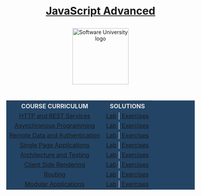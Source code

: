 <!DOCTYPE html>
<html lang="en">

<head>
    <meta charset="UTF-8">
    <meta http-equiv="X-UA-Compatible" content="IE=edge">
    <meta name="viewport" content="width=device-width, initial-scale=1.0">
</head>

<body>
    <div align="center">
        <h1 style="color:white">
            <a href="https://github.com/todorkrastev/SoftUni-Software-Engineering/tree/main/JavaScript/M04_JavaScriptApplications/L00_CourseIntroduction"
                target="_blank">JavaScript Advanced</a>
        </h1>
        <a href="https://softuni.bg/curriculum" target="_blank">
            <img src="https://upload.wikimedia.org/wikipedia/commons/7/76/Logo_Software_University_%28SoftUni%29_-_blue.png"
                alt="Software University logo" style="position:relative; width:150px; padding:10px; margin: 0 auto;">
        </a>
    </div>
    <br>
    <div align="center">
        <table style="width:100%; max-width:1000px; background-color:#234465; color:#e4e4e4">
            <tr>
                <th style="text-align:center; vertical-align: middle;">COURSE CURRICULUM</th>
                <th style="text-align:center; vertical-align: middle;">SOLUTIONS</th>
            </tr>
            <tr>
                <td style="text-align:center; vertical-align: middle;">
                    <a href="https://github.com/todorkrastev/SoftUni-Software-Engineering/tree/main/JavaScript/M04_JavaScriptApplications/L01_HTTPAndRESTServices/Presentation"
                        target="_blank">HTTP and REST Services</a>
                </td>
                <td style="text-align:center; vertical-align: middle;">
                    <a href="https://github.com/todorkrastev/SoftUni-Software-Engineering/tree/main/JavaScript/M04_JavaScriptApplications/L01_HTTPAndRESTServices/Lab"
                        target="_blank">Lab</a> |
                    <a href="https://github.com/todorkrastev/softuni-software-engineering/tree/main/JavaScript/M04_JavaScriptApplications/L01_HTTPAndRESTServices/Exercises"
                        target="_blank">Exercises</a>
                </td>
            </tr>
            <tr>
                <td style="text-align:center; vertical-align: middle;">
                    <a href="https://github.com/todorkrastev/SoftUni-Software-Engineering/tree/main/JavaScript/M04_JavaScriptApplications/L02_AsynchronousProgramming/Presentation"
                        target="_blank">Asynchronous Programming</a>
                </td>
                <td style="text-align:center; vertical-align: middle;">
                    <a href="https://github.com/todorkrastev/SoftUni-Software-Engineering/tree/main/JavaScript/M04_JavaScriptApplications/L02_AsynchronousProgramming/Lab"
                        target="_blank">Lab</a> |
                    <a href="https://github.com/todorkrastev/SoftUni-Software-Engineering/tree/main/JavaScript/M04_JavaScriptApplications/L02_AsynchronousProgramming/Exercises"
                        target="_blank">Exercises</a>
                </td>
            </tr>
        <tr>
                <td style="text-align:center; vertical-align: middle;">
                    <a href="https://github.com/todorkrastev/softuni-software-engineering/tree/main/JavaScript/M04_JavaScriptApplications/L03_RemoteDataAndAuthentication/Presentation"
                        target="_blank">Remote Data and Authentication</a>
                </td>
                <td style="text-align:center; vertical-align: middle;">
                    <a href="https://github.com/todorkrastev/softuni-software-engineering/tree/main/JavaScript/M04_JavaScriptApplications/L03_RemoteDataAndAuthentication/Lab"
                        target="_blank">Lab</a> |
                    <a href="https://github.com/todorkrastev/softuni-software-engineering/tree/main/JavaScript/M04_JavaScriptApplications/L03_RemoteDataAndAuthentication/Exercises"
                        target="_blank">Exercises</a>
                </td>
            </tr>
            <tr>
                <td style="text-align:center; vertical-align: middle;">
                    <a href="https://github.com/todorkrastev/softuni-software-engineering/tree/main/JavaScript/M04_JavaScriptApplications/L04_SinglePageApplications/Presentation"
                        target="_blank">Single Page Applications</a>
                </td>
                <td style="text-align:center; vertical-align: middle;">
                    <a href="https://github.com/todorkrastev/softuni-software-engineering/tree/main/JavaScript/M04_JavaScriptApplications/L04_SinglePageApplications/Lab"
                        target="_blank">Lab</a> |
                    <a href="https://github.com/todorkrastev/softuni-software-engineering/tree/main/JavaScript/M04_JavaScriptApplications/L04_SinglePageApplications/Exercises"
                        target="_blank">Exercises</a>
                </td>
            </tr>
            <tr>
                <td style="text-align:center; vertical-align: middle;">
                    <a href="https://github.com/todorkrastev/softuni-software-engineering/tree/main/JavaScript/M04_JavaScriptApplications/L05_ArchitectureAndTesting/Presentation"
                        target="_blank">Architecture and Testing</a>
                </td>
                <td style="text-align:center; vertical-align: middle;">
                    <a href="https://github.com/todorkrastev/softuni-software-engineering/tree/main/JavaScript/M04_JavaScriptApplications/L05_ArchitectureAndTesting/Lab"
                        target="_blank">Lab</a> |
                    <a href="https://github.com/todorkrastev/softuni-software-engineering/tree/main/JavaScript/M04_JavaScriptApplications/L05_ArchitectureAndTesting/Exercises"
                        target="_blank">Exercises</a>
                </td>
            </tr>
            <tr>
                <td style="text-align:center; vertical-align: middle;">
                    <a href="https://github.com/todorkrastev/softuni-software-engineering/tree/main/JavaScript/M04_JavaScriptApplications/L06_ClientSideRendering/Presentation"
                        target="_blank">Client Side Rendering</a>
                </td>
                <td style="text-align:center; vertical-align: middle;">
                    <a href="https://github.com/todorkrastev/softuni-software-engineering/tree/main/JavaScript/M04_JavaScriptApplications/L06_ClientSideRendering/Lab"
                        target="_blank">Lab</a> |
                    <a href="https://github.com/todorkrastev/softuni-software-engineering/tree/main/JavaScript/M04_JavaScriptApplications/L06_ClientSideRendering/Exercises"
                        target="_blank">Exercises</a>
                </td>
            </tr>
            <tr>
                <td style="text-align:center; vertical-align: middle;">
                    <a href="https://github.com/todorkrastev/softuni-software-engineering/tree/main/JavaScript/M04_JavaScriptApplications/L07_Routing/Presentation"
                        target="_blank">Routing</a>
                </td>
                <td style="text-align:center; vertical-align: middle;">
                    <a href="https://github.com/todorkrastev/softuni-software-engineering/tree/main/JavaScript/M04_JavaScriptApplications/L07_Routing/Lab"
                        target="_blank">Lab</a> |
                    <a href="https://github.com/todorkrastev/softuni-software-engineering/tree/main/JavaScript/M04_JavaScriptApplications/L07_Routing/Exercises"
                        target="_blank">Exercises</a>
                </td>
            </tr>
            <tr>
                <td style="text-align:center; vertical-align: middle;">
                    <a href="https://github.com/todorkrastev/softuni-software-engineering/tree/main/JavaScript/M04_JavaScriptApplications/L08_ModularApplications/Presentation"
                        target="_blank">Modular Applications</a>
                </td>
                <td style="text-align:center; vertical-align: middle;">
                    <a href="https://github.com/todorkrastev/softuni-software-engineering/tree/main/JavaScript/M04_JavaScriptApplications/L08_ModularApplications/Lab"
                        target="_blank">Lab</a> |
                    <a href="https://github.com/todorkrastev/softuni-software-engineering/tree/main/JavaScript/M04_JavaScriptApplications/L08_ModularApplications/Exercises"
                        target="_blank">Exercises</a>
                </td>
            </tr>
</body>

</html>
